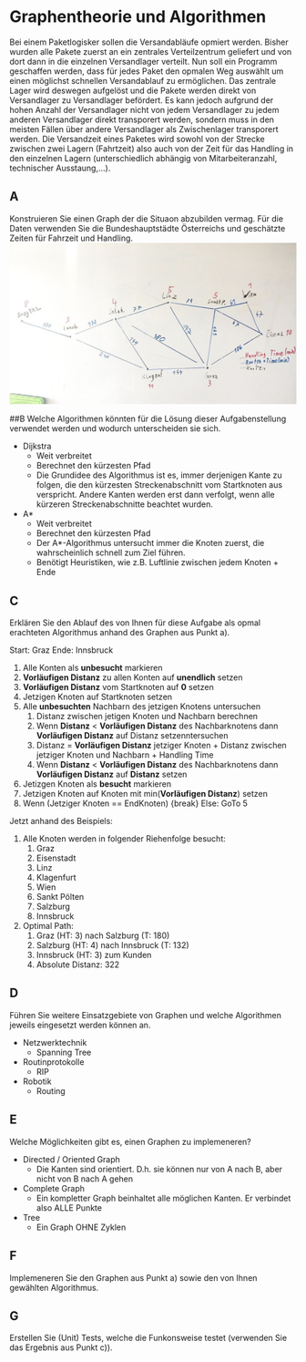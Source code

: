 # Graphentheorie und Algorithmen

Bei einem Paketlogisker sollen die Versandabläufe opmiert werden. Bisher wurden alle Pakete zuerst an ein zentrales Verteilzentrum geliefert und von dort dann in die einzelnen Versandlager verteilt. Nun soll ein Programm geschaffen werden, dass für jedes Paket den opmalen Weg auswählt um einen möglichst schnellen Versandablauf zu ermöglichen. Das zentrale Lager wird deswegen aufgelöst und die Pakete werden direkt von Versandlager zu Versandlager befördert. Es kann jedoch aufgrund der hohen Anzahl der Versandlager nicht von jedem Versandlager zu jedem anderen Versandlager direkt transporert werden, sondern muss in den meisten Fällen über andere Versandlager als Zwischenlager transporert werden. Die Versandzeit eines Paketes wird sowohl von der Strecke zwischen zwei Lagern (Fahrtzeit) also auch von der Zeit für das Handling in den einzelnen Lagern (unterschiedlich abhängig von Mitarbeiteranzahl, technischer Ausstaung,…).

## A
Konstruieren Sie einen Graph der die Situaon abzubilden vermag. Für die Daten verwenden Sie die Bundeshauptstädte Österreichs und geschätzte Zeiten für Fahrzeit und Handling.
![alt text](Graph.jpg "Graph")

##B
Welche Algorithmen könnten für die Lösung dieser Aufgabenstellung verwendet werden
und wodurch unterscheiden sie sich.

* Dijkstra
  * Weit verbreitet
  * Berechnet den kürzesten Pfad
  * Die Grundidee des Algorithmus ist es, immer derjenigen Kante zu folgen, die den kürzesten Streckenabschnitt vom Startknoten aus verspricht. Andere Kanten werden erst dann verfolgt, wenn alle kürzeren Streckenabschnitte beachtet wurden. 
* A*
  * Weit verbreitet
  * Berechnet den kürzesten Pfad
  * Der A*-Algorithmus untersucht immer die Knoten zuerst, die wahrscheinlich schnell zum Ziel führen.
  * Benötigt Heuristiken, wie z.B. Luftlinie zwischen jedem Knoten + Ende

## C
Erklären Sie den Ablauf des von Ihnen für diese Aufgabe als opmal erachteten Algorithmus anhand des Graphen aus Punkt a).

Start: Graz
Ende: Innsbruck

1. Alle Konten als **unbesucht** markieren
2. **Vorläufigen Distanz** zu allen Konten auf **unendlich** setzen
3. **Vorläufigen Distanz** vom Startknoten auf **0** setzen
4. Jetzigen Knoten auf Startknoten setzen
5. Alle **unbesuchten** Nachbarn des jetzigen Knotens untersuchen
   1.  Distanz zwischen jetigen Knoten und Nachbarn berechnen
   2.  Wenn **Distanz** < **Vorläufigen Distanz** des Nachbarknotens dann **Vorläufigen Distanz** auf Distanz setzenntersuchen
   3.  Distanz = **Vorläufigen Distanz** jetziger Knoten + Distanz zwischen jetziger Knoten und Nachbarn + Handling Time
   4.  Wenn **Distanz** < **Vorläufigen Distanz** des Nachbarknotens dann **Vorläufigen Distanz** auf **Distanz** setzen
6.  Jetizgen Knoten als **besucht** markieren
7.  Jetzigen Knoten auf Knoten mit min(**Vorläufigen Distanz**) setzen
8.  Wenn (Jetziger Knoten == EndKnoten) {break} Else: GoTo 5

Jetzt anhand des Beispiels:
1. Alle Knoten werden in folgender Riehenfolge besucht:
   1. Graz
   2. Eisenstadt
   3. Linz
   4. Klagenfurt
   5. Wien
   6. Sankt Pölten
   7. Salzburg
   8. Innsbruck
2. Optimal Path:
   1. Graz (HT: 3) nach Salzburg (T: 180)
   2. Salzburg (HT: 4) nach Innsbruck (T: 132)
   3. Innsbruck (HT: 3) zum Kunden
   4. Absolute Distanz: 322

## D
Führen Sie weitere Einsatzgebiete von Graphen und welche Algorithmen jeweils eingesetzt werden können an.
* Netzwerktechnik
  * Spanning Tree
* Routinprotokolle
  * RIP
* Robotik
  * Routing

## E
Welche Möglichkeiten gibt es, einen Graphen zu implemeneren?
* Directed / Oriented Graph
  * Die Kanten sind orientiert. D.h. sie können nur von A nach B, aber nicht von B nach A gehen
* Complete Graph
  * Ein kompletter Graph beinhaltet alle möglichen Kanten. Er verbindet also ALLE Punkte
* Tree
  * Ein Graph OHNE Zyklen 

## F
Implemeneren Sie den Graphen aus Punkt a) sowie den von Ihnen gewählten Algorithmus.

## G
Erstellen Sie (Unit) Tests, welche die Funkonsweise testet (verwenden Sie das Ergebnis aus Punkt c)).
